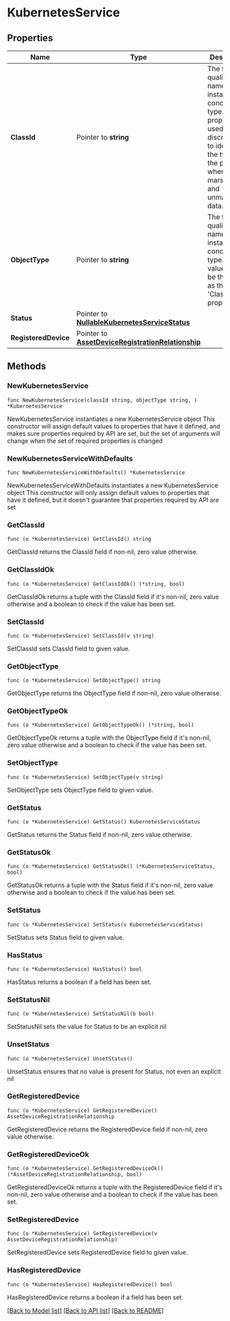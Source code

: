 # KubernetesService

## Properties

Name | Type | Description | Notes
------------ | ------------- | ------------- | -------------
**ClassId** | Pointer to **string** | The fully-qualified name of the instantiated, concrete type. This property is used as a discriminator to identify the type of the payload when marshaling and unmarshaling data. | [default to "kubernetes.Service"]
**ObjectType** | Pointer to **string** | The fully-qualified name of the instantiated, concrete type. The value should be the same as the &#39;ClassId&#39; property. | [default to "kubernetes.Service"]
**Status** | Pointer to [**NullableKubernetesServiceStatus**](KubernetesServiceStatus.md) |  | [optional] 
**RegisteredDevice** | Pointer to [**AssetDeviceRegistrationRelationship**](AssetDeviceRegistrationRelationship.md) |  | [optional] 

## Methods

### NewKubernetesService

`func NewKubernetesService(classId string, objectType string, ) *KubernetesService`

NewKubernetesService instantiates a new KubernetesService object
This constructor will assign default values to properties that have it defined,
and makes sure properties required by API are set, but the set of arguments
will change when the set of required properties is changed

### NewKubernetesServiceWithDefaults

`func NewKubernetesServiceWithDefaults() *KubernetesService`

NewKubernetesServiceWithDefaults instantiates a new KubernetesService object
This constructor will only assign default values to properties that have it defined,
but it doesn't guarantee that properties required by API are set

### GetClassId

`func (o *KubernetesService) GetClassId() string`

GetClassId returns the ClassId field if non-nil, zero value otherwise.

### GetClassIdOk

`func (o *KubernetesService) GetClassIdOk() (*string, bool)`

GetClassIdOk returns a tuple with the ClassId field if it's non-nil, zero value otherwise
and a boolean to check if the value has been set.

### SetClassId

`func (o *KubernetesService) SetClassId(v string)`

SetClassId sets ClassId field to given value.


### GetObjectType

`func (o *KubernetesService) GetObjectType() string`

GetObjectType returns the ObjectType field if non-nil, zero value otherwise.

### GetObjectTypeOk

`func (o *KubernetesService) GetObjectTypeOk() (*string, bool)`

GetObjectTypeOk returns a tuple with the ObjectType field if it's non-nil, zero value otherwise
and a boolean to check if the value has been set.

### SetObjectType

`func (o *KubernetesService) SetObjectType(v string)`

SetObjectType sets ObjectType field to given value.


### GetStatus

`func (o *KubernetesService) GetStatus() KubernetesServiceStatus`

GetStatus returns the Status field if non-nil, zero value otherwise.

### GetStatusOk

`func (o *KubernetesService) GetStatusOk() (*KubernetesServiceStatus, bool)`

GetStatusOk returns a tuple with the Status field if it's non-nil, zero value otherwise
and a boolean to check if the value has been set.

### SetStatus

`func (o *KubernetesService) SetStatus(v KubernetesServiceStatus)`

SetStatus sets Status field to given value.

### HasStatus

`func (o *KubernetesService) HasStatus() bool`

HasStatus returns a boolean if a field has been set.

### SetStatusNil

`func (o *KubernetesService) SetStatusNil(b bool)`

 SetStatusNil sets the value for Status to be an explicit nil

### UnsetStatus
`func (o *KubernetesService) UnsetStatus()`

UnsetStatus ensures that no value is present for Status, not even an explicit nil
### GetRegisteredDevice

`func (o *KubernetesService) GetRegisteredDevice() AssetDeviceRegistrationRelationship`

GetRegisteredDevice returns the RegisteredDevice field if non-nil, zero value otherwise.

### GetRegisteredDeviceOk

`func (o *KubernetesService) GetRegisteredDeviceOk() (*AssetDeviceRegistrationRelationship, bool)`

GetRegisteredDeviceOk returns a tuple with the RegisteredDevice field if it's non-nil, zero value otherwise
and a boolean to check if the value has been set.

### SetRegisteredDevice

`func (o *KubernetesService) SetRegisteredDevice(v AssetDeviceRegistrationRelationship)`

SetRegisteredDevice sets RegisteredDevice field to given value.

### HasRegisteredDevice

`func (o *KubernetesService) HasRegisteredDevice() bool`

HasRegisteredDevice returns a boolean if a field has been set.


[[Back to Model list]](../README.md#documentation-for-models) [[Back to API list]](../README.md#documentation-for-api-endpoints) [[Back to README]](../README.md)


